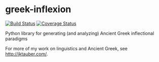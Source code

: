 # greek-inflexion

[![Build Status](https://travis-ci.org/jtauber/greek-inflexion.svg)](https://travis-ci.org/jtauber/greek-inflexion)
[![Coverage Status](https://coveralls.io/repos/jtauber/greek-inflexion/badge.svg?branch=master&service=github)](https://coveralls.io/github/jtauber/greek-inflexion?branch=master)

Python library for generating (and analyzing) Ancient Greek inflectional paradigms

For more of my work on linguistics and Ancient Greek, see <http://jktauber.com/>.

